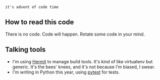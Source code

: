 ```
it's advent of code time
```

## How to read this code

There is no code. Code will happen. Rotate some code in your mind.

## Talking tools
- I'm using [Hermit](https://github.com/cashapp/hermit) to manage build tools. It's kind of like
  virtualenv but generic. It's the bees' knees, and it's not because I'm biased, I swear.
- I'm writing in Python this year, using [pytest](https://github.com/pytest-dev/pytest/) for tests.
